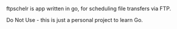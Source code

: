 ftpschelr is app written in go, for scheduling file transfers via FTP.

Do Not Use - this is just a personal project to learn Go.